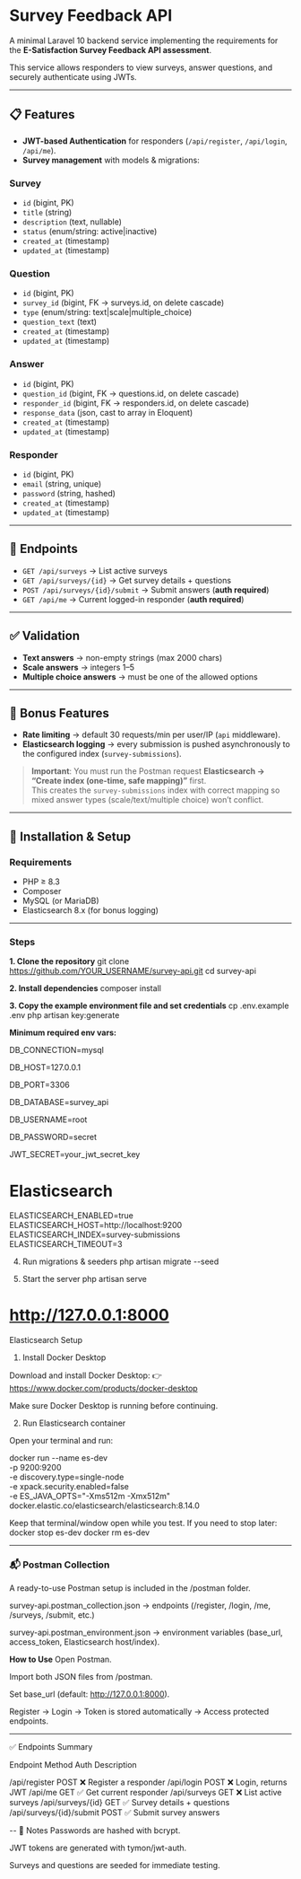 # Survey Feedback API

A minimal Laravel 10 backend service implementing the requirements for the **E-Satisfaction Survey Feedback API assessment**.  

This service allows responders to view surveys, answer questions, and securely authenticate using JWTs.

---

## 📋 Features

- **JWT-based Authentication** for responders (`/api/register`, `/api/login`, `/api/me`).
- **Survey management** with models & migrations:

### Survey
- `id` (bigint, PK)  
- `title` (string)  
- `description` (text, nullable)  
- `status` (enum/string: active|inactive)  
- `created_at` (timestamp)  
- `updated_at` (timestamp)  

### Question
- `id` (bigint, PK)  
- `survey_id` (bigint, FK → surveys.id, on delete cascade)  
- `type` (enum/string: text|scale|multiple_choice)  
- `question_text` (text)  
- `created_at` (timestamp)  
- `updated_at` (timestamp)  

### Answer
- `id` (bigint, PK)  
- `question_id` (bigint, FK → questions.id, on delete cascade)  
- `responder_id` (bigint, FK → responders.id, on delete cascade)  
- `response_data` (json, cast to array in Eloquent)  
- `created_at` (timestamp)  
- `updated_at` (timestamp)  

### Responder
- `id` (bigint, PK)  
- `email` (string, unique)  
- `password` (string, hashed)  
- `created_at` (timestamp)  
- `updated_at` (timestamp)  

---

## 📡 Endpoints

- `GET /api/surveys` → List active surveys  
- `GET /api/surveys/{id}` → Get survey details + questions  
- `POST /api/surveys/{id}/submit` → Submit answers (**auth required**)  
- `GET /api/me` → Current logged-in responder (**auth required**)  

---

## ✅ Validation

- **Text answers** → non-empty strings (max 2000 chars)  
- **Scale answers** → integers 1–5  
- **Multiple choice answers** → must be one of the allowed options  

---

## 🎁 Bonus Features

- **Rate limiting** → default 30 requests/min per user/IP (`api` middleware).  
- **Elasticsearch logging** → every submission is pushed asynchronously to the configured index (`survey-submissions`).  

> **Important**: You must run the Postman request **Elasticsearch → “Create index (one-time, safe mapping)”** first.  
This creates the `survey-submissions` index with correct mapping so mixed answer types (scale/text/multiple choice) won’t conflict.

---

## 🚀 Installation & Setup

### Requirements
- PHP ≥ 8.3  
- Composer  
- MySQL (or MariaDB)  
- Elasticsearch 8.x (for bonus logging)  

---
### Steps

**1. Clone the repository**
git clone https://github.com/YOUR_USERNAME/survey-api.git
cd survey-api

**2. Install dependencies**
composer install

**3. Copy the example environment file and set credentials**
cp .env.example .env
php artisan key:generate


**Minimum required env vars:**

DB_CONNECTION=mysql

DB_HOST=127.0.0.1

DB_PORT=3306

DB_DATABASE=survey_api

DB_USERNAME=root

DB_PASSWORD=secret


JWT_SECRET=your_jwt_secret_key


# Elasticsearch
ELASTICSEARCH_ENABLED=true
ELASTICSEARCH_HOST=http://localhost:9200
ELASTICSEARCH_INDEX=survey-submissions
ELASTICSEARCH_TIMEOUT=3


4. Run migrations & seeders
php artisan migrate --seed


5. Start the server
php artisan serve
# http://127.0.0.1:8000

Elasticsearch Setup 
1. Install Docker Desktop

Download and install Docker Desktop:
👉 https://www.docker.com/products/docker-desktop

Make sure Docker Desktop is running before continuing.

2. Run Elasticsearch container

Open your terminal and run:

docker run --name es-dev \
  -p 9200:9200 \
  -e discovery.type=single-node \
  -e xpack.security.enabled=false \
  -e ES_JAVA_OPTS="-Xms512m -Xmx512m" \
  docker.elastic.co/elasticsearch/elasticsearch:8.14.0

  Keep that terminal/window open while you test. If you need to stop later:
    docker stop es-dev
    docker rm es-dev

---    
### 📬 Postman Collection

A ready-to-use Postman setup is included in the /postman folder.

survey-api.postman_collection.json → endpoints (/register, /login, /me, /surveys, /submit, etc.)

survey-api.postman_environment.json → environment variables (base_url, access_token, Elasticsearch host/index).

**How to Use**
Open Postman.

Import both JSON files from /postman.

Set base_url (default: http://127.0.0.1:8000).

Register → Login → Token is stored automatically → Access protected endpoints.

---
✅ Endpoints Summary

Endpoint	                Method	    Auth	 Description

/api/register	            POST	    ❌	    Register a responder
/api/login	                POST	    ❌	    Login, returns JWT
/api/me	                    GET	        ✅	    Get current responder
/api/surveys	            GET	        ❌	    List active surveys 
/api/surveys/{id}	        GET	        ✅	    Survey details + questions
/api/surveys/{id}/submit	POST	    ✅	    Submit survey answers

--
📝 Notes
Passwords are hashed with bcrypt.

JWT tokens are generated with tymon/jwt-auth.

Surveys and questions are seeded for immediate testing.
